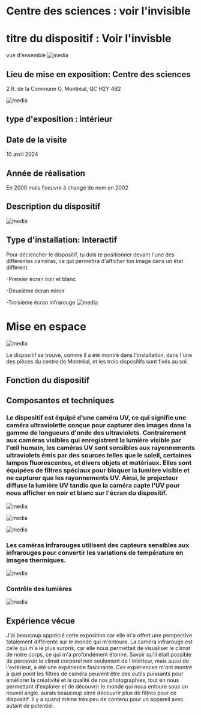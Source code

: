 # Centre des sciences : voir l'invisible


# titre du dispositif : Voir l'invisble

vue d'ensemble
![media](Media/devant_3_ecrans.jpg)


## Lieu de mise en exposition: Centre des sciences
 2 R. de la Commune O, Montréal, QC H2Y 4B2

![media](Media/centre_des_sciences.jfif)


## type d'exposition : intérieur


## Date de la visite
10 avril 2024

## Année de réalisation
En 2000 mais l'oeuvre à changé de nom en 2002

## Description du dispositif
![media](Media/histoire_expo.jpg)


## Type d'installation: Interactif
Pour déclencher le dispositif, tu dois te positionner devant l'une des différentes caméras, ce qui permettra d'afficher ton image dans un état différent.

-Premier écran noir et blanc

-Deuxième écran miroir

-Troisième écran infrarouge
![media](Media/devant_3_ecrans.jpg)


# Mise en espace
![media](Media/consigne.jpg)

Le dispositif se trouve, comme il a été montré dans l'installation, dans l'une des pièces du centre de Montréal, et les trois dispositifs sont fixés au sol.

## Fonction du dispositif




## Composantes et techniques

### Le dispositif est équipé d'une caméra UV, ce qui signifie une caméra ultraviolette conçue pour capturer des images dans la gamme de longueurs d'onde des ultraviolets. Contrairement aux caméras visibles qui enregistrent la lumière visible par l'œil humain, les caméras UV sont sensibles aux rayonnements ultraviolets émis par des sources telles que le soleil, certaines lampes fluorescentes, et divers objets et matériaux. Elles sont équipées de filtres spéciaux pour bloquer la lumière visible et ne capturer que les rayonnements UV. Ainsi, le projecteur diffuse la lumière UV tandis que la caméra capte l'UV pour nous afficher en noir et blanc sur l'écran du dispositif.
![media](Media/arriere_projecteur.jpg)


![media](Media/projecteur_ecran_noir.jpg)


![media](Media/camera_noir.jpg)




### Les caméras infrarouges utilisent des capteurs sensibles aux infrarouges pour convertir les variations de température en images thermiques. 


![media](Media/camera_radiation.jpg)

### Contrôle des lumières


![media](Media/controle_lumiere.jpg)
## Expérience vécue
J'ai beaucoup apprécié cette exposition car elle m'a offert une perspective totalement différente sur le monde qui m'entoure. La caméra infrarouge est celle qui m'a le plus surpris, car elle nous permettait de visualiser le climat de notre corps, ce qui m'a profondément étonné. Savoir qu'il était possible de percevoir le climat corporel non seulement de l'intérieur, mais aussi de l'extérieur, a été une expérience fascinante. Ces expériences m'ont montré à quel point les filtres de caméra peuvent être des outils puissants pour améliorer la créativité et la qualité de nos photographies, tout en nous permettant d'explorer et de découvrir le monde qui nous entoure sous un nouvel angle. aurais beaucoup aimé découvrir plus de filtres pour ce dispositif. Il y a quand même très peu de contenu pour un appareil avec autant de potentiel.
